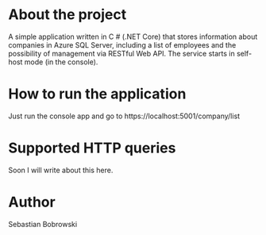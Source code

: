 # About the project
A simple application written in C # (.NET Core) that stores information about companies in Azure SQL Server, including a list of employees and the possibility of management via RESTful Web API. The service starts in self-host mode (in the console).
# How to run the application
Just run the console app and go to https://localhost:5001/company/list
# Supported HTTP queries
Soon I will write about this here.
# Author
Sebastian Bobrowski

